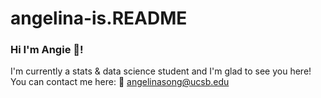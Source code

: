 # angelina-is.README
### Hi I'm Angie 👋!


I'm currently a stats & data science student and I'm glad to see you here!
You can contact me here:
💌 angelinasong@ucsb.edu
